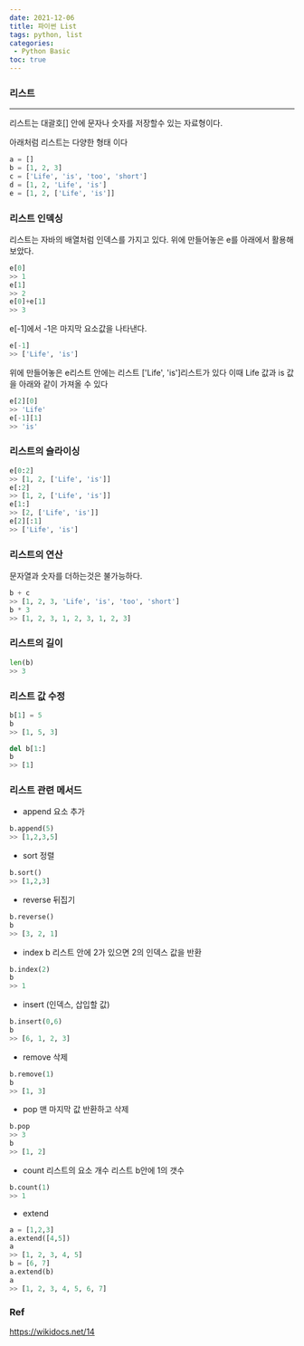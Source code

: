 ```yaml
---
date: 2021-12-06
title: 파이썬 List
tags: python, list
categories: 
 - Python Basic
toc: true
---
```

### **리스트**
---

리스트는 대괄호[] 안에 문자나 숫자를 저장할수 있는 자료형이다.

아래처럼 리스트는 다양한 형태 이다

```python
a = []
b = [1, 2, 3]
c = ['Life', 'is', 'too', 'short']
d = [1, 2, 'Life', 'is']
e = [1, 2, ['Life', 'is']]
```

### **리스트 인덱싱**
리스트는 자바의 배열처럼 인덱스를 가지고 있다.
위에 만들어놓은 e를 아래에서 활용해 보았다.
```python
e[0] 
>> 1
e[1]
>> 2
e[0]+e[1]
>> 3
```

e[-1]에서 -1은 마지막 요소값을 나타낸다.
```python
e[-1]
>> ['Life', 'is']
```

위에 만들어놓은 e리스트 안에는 리스트 ['Life', 'is']리스트가 있다
이때 Life 값과 is 값을 아래와 같이 가져올 수 있다

```python
e[2][0]
>> 'Life'
e[-1][1]
>> 'is'
```

### **리스트의 슬라이싱**
```python
e[0:2]
>> [1, 2, ['Life', 'is']]
e[:2]
>> [1, 2, ['Life', 'is']]
e[1:]
>> [2, ['Life', 'is']]
e[2][:1]
>> ['Life', 'is']
```

### **리스트의 연산**
문자열과 숫자를 더하는것은 불가능하다.
```python
b + c
>> [1, 2, 3, 'Life', 'is', 'too', 'short']
b * 3
>> [1, 2, 3, 1, 2, 3, 1, 2, 3]
```

### **리스트의 길이**
```python
len(b)
>> 3
```

### **리스트 값 수정**
```python
b[1] = 5
b
>> [1, 5, 3]

del b[1:]
b
>> [1]
```

### **리스트 관련 메서드**
- append 요소 추가
```python
b.append(5)
>> [1,2,3,5]
```
- sort 정렬
```python
b.sort()
>> [1,2,3]
```

- reverse 뒤집기
```python
b.reverse()
b
>> [3, 2, 1]
```
- index
b 리스트 안에 2가 있으면 2의 인덱스 값을 반환
```python
b.index(2)
b
>> 1
```
- insert
(인덱스, 삽입할 값)
```python
b.insert(0,6)
b
>> [6, 1, 2, 3]
```
- remove 삭제
```python
b.remove(1)
b
>> [1, 3]
```
- pop 맨 마지막 값 반환하고 삭제

```python
b.pop 
>> 3
b 
>> [1, 2]
```
- count 리스트의 요소 개수
리스트 b안에 1의 갯수
```python
b.count(1)
>> 1
```
- extend 
```python
a = [1,2,3]
a.extend([4,5])
a
>> [1, 2, 3, 4, 5]
b = [6, 7]
a.extend(b)
a
>> [1, 2, 3, 4, 5, 6, 7]
```





### Ref
https://wikidocs.net/14